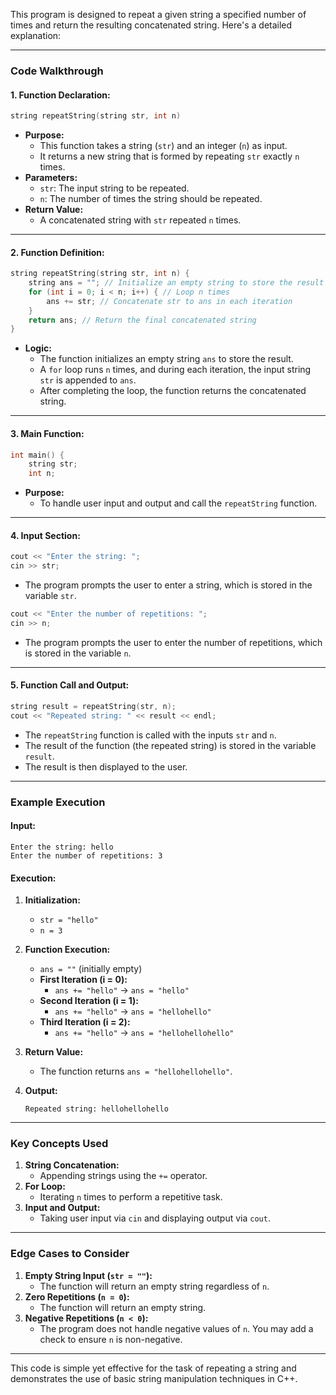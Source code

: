 This program is designed to repeat a given string a specified number of times and return the resulting concatenated string. Here's a detailed explanation:

---

### **Code Walkthrough**

#### **1. Function Declaration:**
```cpp
string repeatString(string str, int n)
```
- **Purpose:** 
  - This function takes a string (`str`) and an integer (`n`) as input.
  - It returns a new string that is formed by repeating `str` exactly `n` times.
- **Parameters:**
  - `str`: The input string to be repeated.
  - `n`: The number of times the string should be repeated.
- **Return Value:**
  - A concatenated string with `str` repeated `n` times.

---

#### **2. Function Definition:**
```cpp
string repeatString(string str, int n) {
    string ans = ""; // Initialize an empty string to store the result
    for (int i = 0; i < n; i++) { // Loop n times
        ans += str; // Concatenate str to ans in each iteration
    }
    return ans; // Return the final concatenated string
}
```
- **Logic:**
  - The function initializes an empty string `ans` to store the result.
  - A `for` loop runs `n` times, and during each iteration, the input string `str` is appended to `ans`.
  - After completing the loop, the function returns the concatenated string.

---

#### **3. Main Function:**
```cpp
int main() {
    string str;
    int n;
```
- **Purpose:**
  - To handle user input and output and call the `repeatString` function.

---

#### **4. Input Section:**
```cpp
cout << "Enter the string: ";
cin >> str;
```
- The program prompts the user to enter a string, which is stored in the variable `str`.

```cpp
cout << "Enter the number of repetitions: ";
cin >> n;
```
- The program prompts the user to enter the number of repetitions, which is stored in the variable `n`.

---

#### **5. Function Call and Output:**
```cpp
string result = repeatString(str, n);
cout << "Repeated string: " << result << endl;
```
- The `repeatString` function is called with the inputs `str` and `n`.
- The result of the function (the repeated string) is stored in the variable `result`.
- The result is then displayed to the user.

---

### **Example Execution**

#### Input:
```
Enter the string: hello
Enter the number of repetitions: 3
```

#### Execution:
1. **Initialization:**
   - `str = "hello"`
   - `n = 3`

2. **Function Execution:**
   - `ans = ""` (initially empty)
   - **First Iteration (i = 0):**
     - `ans += "hello"` → `ans = "hello"`
   - **Second Iteration (i = 1):**
     - `ans += "hello"` → `ans = "hellohello"`
   - **Third Iteration (i = 2):**
     - `ans += "hello"` → `ans = "hellohellohello"`

3. **Return Value:**
   - The function returns `ans = "hellohellohello"`.

4. **Output:**
   ```
   Repeated string: hellohellohello
   ```

---

### **Key Concepts Used**
1. **String Concatenation:**
   - Appending strings using the `+=` operator.
2. **For Loop:**
   - Iterating `n` times to perform a repetitive task.
3. **Input and Output:**
   - Taking user input via `cin` and displaying output via `cout`.

---

### **Edge Cases to Consider**
1. **Empty String Input (`str = ""`):**
   - The function will return an empty string regardless of `n`.
2. **Zero Repetitions (`n = 0`):**
   - The function will return an empty string.
3. **Negative Repetitions (`n < 0`):**
   - The program does not handle negative values of `n`. You may add a check to ensure `n` is non-negative.

---

This code is simple yet effective for the task of repeating a string and demonstrates the use of basic string manipulation techniques in C++.
